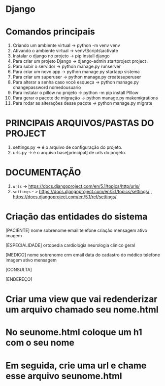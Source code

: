# Django

# Comandos principais

1. Criando um ambiente virtual -> python -m venv venv
2. Ativando o ambiente virtual -> venv\Scripts\activate
3. Instalar o django no projeto -> pip install django
4. Para criar um projeto Django -> django-admin startproject project .
5. Para subir o servidor -> python manage.py runserver
6. Para criar um novo app -> python manage.py startapp sistema
7. Para criar um superuser -> python manage.py createsuperuser
8. Para alterar a senha caso você esqueça -> python manage.py changepassword nomedousuario
9. Para instalar o pillow no projeto -> python -m pip install PIllow
10. Para gerar o pacote de migração -> python manage.py makemigrations
11. Para rodar as alterações desse pacote -> python manage.py migrate

# PRINCIPAIS ARQUIVOS/PASTAS DO PROJECT

1. settings.py -> é o arquivo de configuração do projeto.
2. urls.py -> é o arquivo base[principal] de urls do projeto.


# DOCUMENTAÇÃO 

1. `urls` -> https://docs.djangoproject.com/en/5.1/topics/http/urls/
2. `settings` - > https://docs.djangoproject.com/en/5.1/topics/settings/ , https://docs.djangoproject.com/en/5.1/ref/settings/


# Criação das entidades do sistema

[PACIENTE]
nome
sobrenome
email
telefone
criação
mensagem
ativo
imagem

[ESPECIALIDADE]
ortopedia
cardiologia
neurologia
clinico geral

[MEDICO]
nome
sobrenome
crm
email
data do cadastro do médico
telefone
imagem
ativo
mensagem

[CONSULTA]

[ENDEREÇO]

# Criar uma view que vai redenderizar um arquivo chamado seu nome.html
# No seunome.html coloque um h1 com o seu nome
# Em seguida, crie uma url e chame esse arquivo seunome.html


